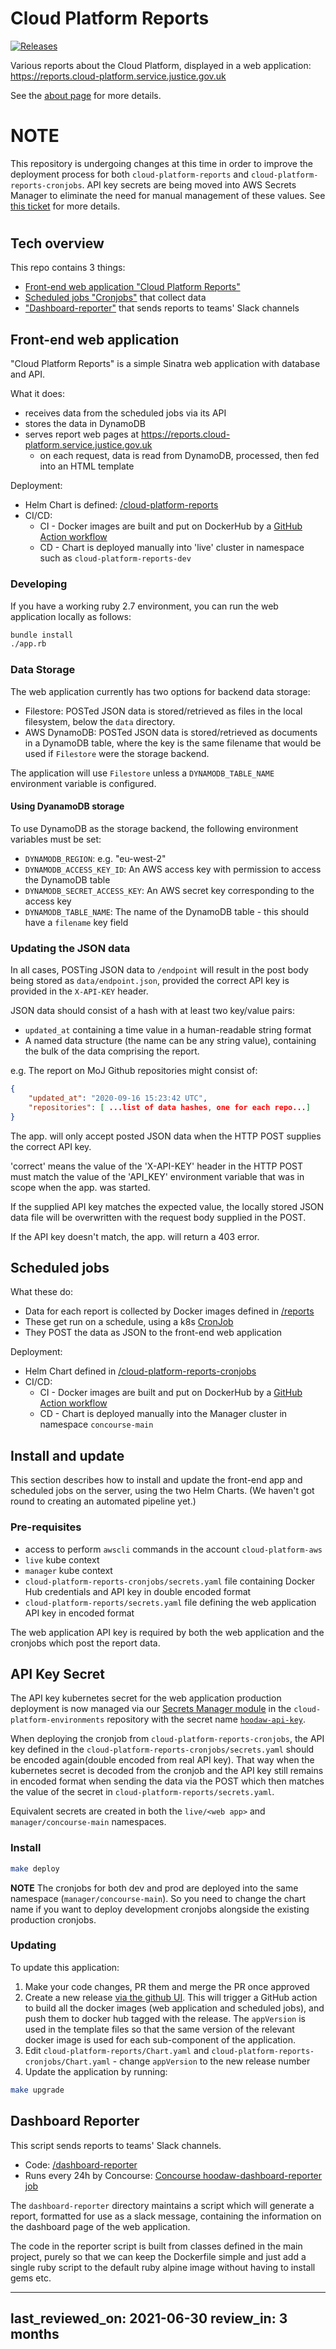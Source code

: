 # Cloud Platform Reports

[![Releases](https://img.shields.io/github/release/ministryofjustice/cloud-platform-how-out-of-date-are-we/all.svg?style=flat-square)](https://github.com/ministryofjustice/cloud-platform-how-out-of-date-are-we/releases)

Various reports about the Cloud Platform, displayed in a web application: https://reports.cloud-platform.service.justice.gov.uk

See the [about page](views/about.erb) for more details.

# NOTE

This repository is undergoing changes at this time in order to improve the deployment process for both `cloud-platform-reports` and `cloud-platform-reports-cronjobs`. API key secrets are being moved into AWS Secrets Manager to eliminate the need for manual management of these values. See [this ticket](https://app.zenhub.com/workspaces/cloud-platform-team-5ccb0b8a81f66118c983c189/issues/gh/ministryofjustice/cloud-platform/4570) for more details.

#

## Tech overview

This repo contains 3 things:

* [Front-end web application "Cloud Platform Reports"](#front-end-web-application)
* [Scheduled jobs "Cronjobs"](#scheduled-jobs) that collect data
* ["Dashboard-reporter"](#dashboard-reporter) that sends reports to teams' Slack channels

## Front-end web application

"Cloud Platform Reports" is a simple Sinatra web application with database and API.

What it does:

* receives data from the scheduled jobs via its API
* stores the data in DynamoDB
* serves report web pages at https://reports.cloud-platform.service.justice.gov.uk
  * on each request, data is read from DynamoDB, processed, then fed into an HTML template

Deployment:

* Helm Chart is defined: [/cloud-platform-reports](https://github.com/ministryofjustice/cloud-platform-how-out-of-date-are-we/tree/main/cloud-platform-reports)
* CI/CD:
  * CI - Docker images are built and put on DockerHub by a [GitHub Action workflow](https://github.com/ministryofjustice/cloud-platform-how-out-of-date-are-we/blob/main/.github/workflows/docker-hub.yml)
  * CD - Chart is deployed manually into 'live' cluster in namespace such as `cloud-platform-reports-dev`

### Developing

If you have a working ruby 2.7 environment, you can run the web application locally as follows:

```sh
bundle install
./app.rb
```

### Data Storage

The web application currently has two options for backend data storage:

* Filestore: POSTed JSON data is stored/retrieved as files in the local filesystem, below the `data` directory.
* AWS DynamoDB: POSTed JSON data is stored/retrieved as documents in a DynamoDB table, where the key is the same filename that would be used if `Filestore` were the storage backend.

The application will use `Filestore` unless a `DYNAMODB_TABLE_NAME` environment variable is configured.

#### Using DyanamoDB storage

To use DynamoDB as the storage backend, the following environment variables must be set:

* `DYNAMODB_REGION`: e.g. "eu-west-2"
* `DYNAMODB_ACCESS_KEY_ID`: An AWS access key with permission to access the DynamoDB table
* `DYNAMODB_SECRET_ACCESS_KEY`: An AWS secret key corresponding to the access key
* `DYNAMODB_TABLE_NAME`: The name of the DynamoDB table - this should have a `filename` key field

### Updating the JSON data

In all cases, POSTing JSON data to `/endpoint` will result in the post body being stored as `data/endpoint.json`, provided the correct API key is provided in the `X-API-KEY` header.

JSON data should consist of a hash with at least two key/value pairs:

* `updated_at` containing a time value in a human-readable string format
* A named data structure (the name can be any string value), containing the bulk of the data comprising the report.

e.g. The report on MoJ Github repositories might consist of:

```json
{
    "updated_at": "2020-09-16 15:23:42 UTC",
    "repositories": [ ...list of data hashes, one for each repo...]
}
```

The app. will only accept posted JSON data when the HTTP POST supplies the correct API key.

'correct' means the value of the 'X-API-KEY' header in the HTTP POST must match the value of the 'API_KEY' environment variable that was in scope when the app. was started.

If the supplied API key matches the expected value, the locally stored JSON data file will be overwritten with the request body supplied in the POST.

If the API key doesn't match, the app. will return a 403 error.

## Scheduled jobs

What these do:

* Data for each report is collected by Docker images defined in [/reports](https://github.com/ministryofjustice/cloud-platform-how-out-of-date-are-we/tree/main/reports)
* These get run on a schedule, using a k8s [CronJob](https://github.com/ministryofjustice/cloud-platform-how-out-of-date-are-we/tree/main/cloud-platform-reports-cronjobs/templates)
* They POST the data as JSON to the front-end web application

Deployment:

* Helm Chart defined in [/cloud-platform-reports-cronjobs](https://github.com/ministryofjustice/cloud-platform-how-out-of-date-are-we/tree/main/cloud-platform-reports-cronjobs)
* CI/CD:
  * CI - Docker images are built and put on DockerHub by a [GitHub Action workflow](https://github.com/ministryofjustice/cloud-platform-how-out-of-date-are-we/blob/main/.github/workflows/docker-hub.yml)
  * CD - Chart is deployed manually into the Manager cluster in namespace `concourse-main`

## Install and update

This section describes how to install and update the front-end app and scheduled jobs on the server, using the two Helm Charts. (We haven't got round to creating an automated pipeline yet.)

### Pre-requisites

* access to perform `awscli` commands in the account `cloud-platform-aws`
* `live` kube context
* `manager` kube context
* `cloud-platform-reports-cronjobs/secrets.yaml` file containing Docker Hub credentials and API key in double encoded format
* `cloud-platform-reports/secrets.yaml` file defining the web application API key in encoded format

The web application API key is required by both the web application and the
cronjobs which post the report data. 

## API Key Secret

 The API key kubernetes secret for the web application production deployment is now managed via our [Secrets Manager module](https://github.com/ministryofjustice/cloud-platform-environments/blob/main/namespaces/live.cloud-platform.service.justice.gov.uk/cloud-platform-reports-prod/resources/secret.tf) in the `cloud-platform-environments` repository with the secret name [`hoodaw-api-key`](https://github.com/ministryofjustice/cloud-platform-how-out-of-date-are-we/blob/main/cloud-platform-reports/values.yaml#L26).


When deploying the cronjob from `cloud-platform-reports-cronjobs`, the API key defined in the
`cloud-platform-reports-cronjobs/secrets.yaml` should be encoded again(double encoded from real API key). That way when the kubernetes secret is decoded from the cronjob and the API key still remains in encoded format when sending the data via the POST which then matches the value of the secret in `cloud-platform-reports/secrets.yaml`.

 Equivalent secrets are created in both the `live/<web app>` and `manager/concourse-main` namespaces.

### Install

```sh
make deploy
```

**NOTE** The cronjobs for both dev and prod are deployed into the same namespace (`manager/concourse-main`). So you need to change the chart name if you want to deploy development cronjobs alongside the existing production cronjobs.

### Updating

To update this application:

1. Make your code changes, PR them and merge the PR once approved
1. Create a new release [via the github UI](https://github.com/ministryofjustice/cloud-platform-how-out-of-date-are-we/releases).
   This will trigger a GitHub action to build all the docker images (web application and scheduled jobs), and push them to docker hub tagged with the release. The `appVersion` is used in the template files so that the same version of the relevant docker image is used for each sub-component of the application.
1. Edit `cloud-platform-reports/Chart.yaml` and `cloud-platform-reports-cronjobs/Chart.yaml` - change `appVersion` to the new release number
1. Update the application by running:

```sh
make upgrade
```

## Dashboard Reporter

This script sends reports to teams' Slack channels.

* Code: [/dashboard-reporter](https://github.com/ministryofjustice/cloud-platform-how-out-of-date-are-we/tree/main/dashboard-reporter)
* Runs every 24h by Concourse: [Concourse hoodaw-dashboard-reporter job](https://concourse.cloud-platform.service.justice.gov.uk/teams/main/pipelines/hoodaw/jobs/hoodaw-dashboard-reporter)

The `dashboard-reporter` directory maintains a script which will
generate a report, formatted for use as a slack message,
containing the information on the dashboard page of the web
application.

The code in the reporter script is built from classes defined in the main
project, purely so that we can keep the Dockerfile simple and just add a single
ruby script to the default ruby alpine image without having to install gems
etc.

---
last_reviewed_on: 2021-06-30
review_in: 3 months
---
